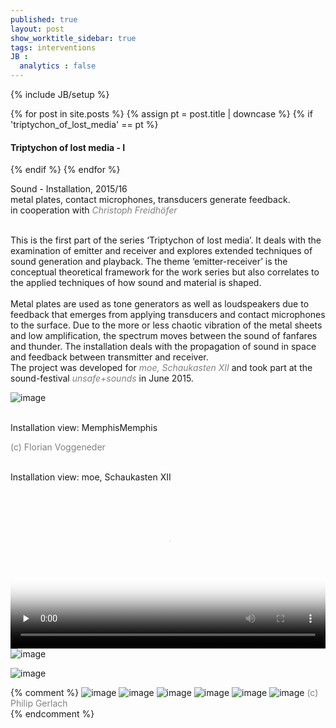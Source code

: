 ```yaml
---
published: true
layout: post
show_worktitle_sidebar: true
tags: interventions
JB :
  analytics : false
---
```


{% include JB/setup %}

<div class="container-parent">
<div class="container-narrow-right">
{% for post in site.posts %}
	{% assign pt = post.title | downcase %}
	{% if 'triptychon_of_lost_media' == pt %}
<h4><a href="{{ BASE_PATH }}{{ post.url }}"></a>Triptychon of lost media - I</h4>
	{% endif %}
{% endfor %}



<p>
Sound - Installation, 2015/16<br />
metal plates, contact microphones, transducers generate feedback.<br />
in cooperation with <a href="http://www.kunst-und-raederwerk.de/" target="_blank" style="text-decoration:none; color: grey"><i>Christoph Freidhöfer</i></a> <br /><br />

This is the first part of the series ‘Triptychon of lost media’. It deals with the examination of emitter and receiver and explores extended techniques of sound generation and playback. The theme ‘emitter-receiver’ is the conceptual theoretical framework for the work series but also correlates to the applied techniques of how sound and material is shaped.<br /><br />
Metal plates are used as tone generators as well as loudspeakers due to feedback that emerges from applying transducers and contact microphones to the surface. Due to the more or less chaotic vibration of the metal sheets and low amplification, the spectrum moves between the sound of fanfares and thunder. The installation deals with the propagation of sound in space and feedback between transmitter and receiver.<br />
The project was developed for 
	<a href="http://www.moe-vienna.org/" target="_blank" style="text-decoration:none; color: grey">
	<i>moe, Schaukasten XII </i></a>
and took part at the sound-festival
	<a href="http://unsafeandsounds.com/" target="_blank" style="text-decoration:none; color: grey">
	<i>unsafe+sounds </i></a>
in June 2015.
</p>
</div>


<div class="container-narrow-left">

<img src="{{ site.url }}/images/tolm_small.jpg" loading="lazy" alt="image">
<p><br />Installation view: MemphisMemphis<br /></p
<img src="{{ site.url }}/images/tolm2_small.jpg" loading="lazy" alt="image">
<font color="grey">(c) Florian Voggeneder<br /></font>

<p><br />Installation view: moe, Schaukasten XII<br /></p>

<video controls preload="none" poster="{{ site.url }}/images/tript_poster_sm.jpg" width="100%" height="auto">
  <source src="{{ site.url }}/images/triptychon_of_lost_media.mp4" type="video/mp4">
</video>

<img src="{{ site.url }}/images/triptychon_moe4_lg.jpg" loading="lazy" alt="image">
<p></p>
<img src="{{ site.url }}/images/triptychon_concert1_sm.jpg" loading="lazy" alt="image">

</div>
</div>



{% comment %}
<img src="{{ site.url }}/images/triptychon_moe1.jpg" alt="image">
<img src="{{ site.url }}/images/triptychon_moe2.jpg" alt="image">
<img src="{{ site.url }}/images/triptychon_moe3.jpg" alt="image">
<img src="{{ site.url }}/images/triptychon_moe4.jpg" alt="image">
<img src="{{ site.url }}/images/triptychon_concert2_smaller.jpg" alt="image">
<img src="{{ site.url }}/images/triptychon_concert1.jpg" alt="image">
<font color="grey">(c) Philip Gerlach<br /></font>
{% endcomment %}

